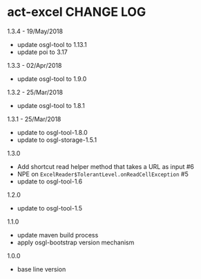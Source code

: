 # act-excel CHANGE LOG

1.3.4 - 19/May/2018
* update osgl-tool to 1.13.1
* update poi to 3.17

1.3.3 - 02/Apr/2018
* update osgl-tool to 1.9.0

1.3.2 - 25/Mar/2018
* update osgl-tool to 1.8.1

1.3.1 - 25/Mar/2018
* update to osgl-tool-1.8.0
* update to osgl-storage-1.5.1

1.3.0
* Add shortcut read helper method that takes a URL as input #6
* NPE on `ExcelReader$TolerantLevel.onReadCellException` #5
* update to osgl-tool-1.6

1.2.0
* update to osgl-tool-1.5

1.1.0
* update maven build process
* apply osgl-bootstrap version mechanism

1.0.0 
* base line version
